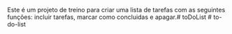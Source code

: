Este é um projeto de treino para criar uma lista de tarefas com as seguintes funções: incluir tarefas, marcar como concluidas e apagar.#   t o D o L i s t  
 #   t o - d o - l i s t  
 